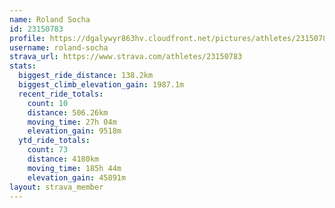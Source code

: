 ```yaml
---
name: Roland Socha
id: 23150783
profile: https://dgalywyr863hv.cloudfront.net/pictures/athletes/23150783/14745672/4/large.jpg
username: roland-socha
strava_url: https://www.strava.com/athletes/23150783
stats:
  biggest_ride_distance: 138.2km
  biggest_climb_elevation_gain: 1987.1m
  recent_ride_totals:
    count: 10
    distance: 506.26km
    moving_time: 27h 04m
    elevation_gain: 9518m
  ytd_ride_totals:
    count: 73
    distance: 4180km
    moving_time: 185h 44m
    elevation_gain: 45891m
layout: strava_member
--- 
```

